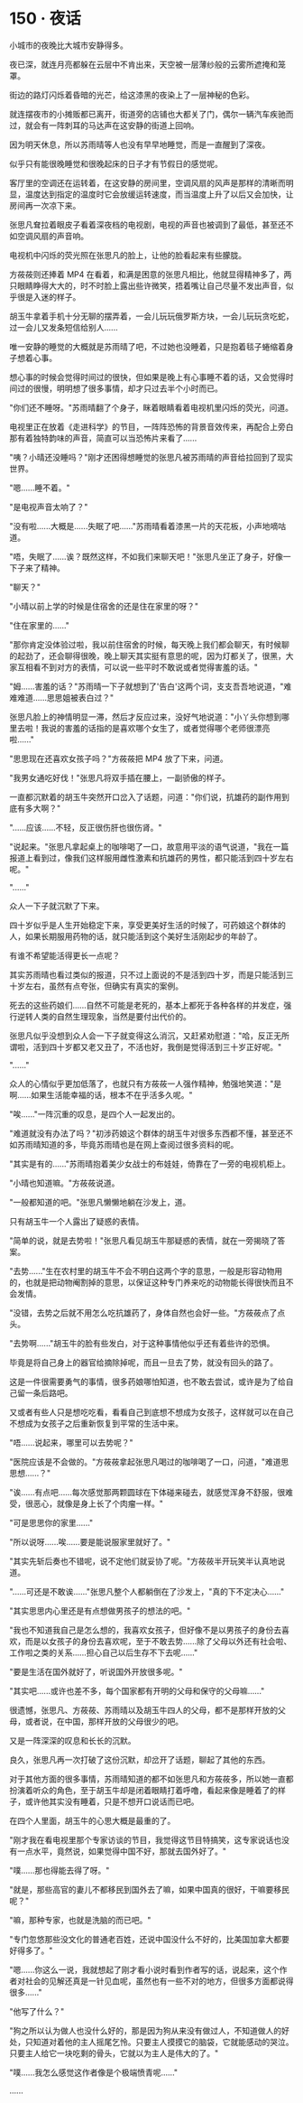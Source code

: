 <link rel="stylesheet" href="../styles/text.css" />
<h1>150 · 夜话</h1>

小城市的夜晚比大城市安静得多。

夜已深，就连月亮都躲在云层中不肯出来，天空被一层薄纱般的云雾所遮掩和笼罩。

街边的路灯闪烁着昏暗的光芒，给这漆黑的夜染上了一层神秘的色彩。

就连摆夜市的小摊贩都已离开，街道旁的店铺也大都关了门，偶尔一辆汽车疾驰而过，就会有一阵刺耳的马达声在这安静的街道上回响。

因为明天休息，所以苏雨晴等人也没有早早地睡觉，而是一直醒到了深夜。

似乎只有能很晚睡觉和很晚起床的日子才有节假日的感觉呢。

客厅里的空调还在运转着，在这安静的房间里，空调风扇的风声是那样的清晰而明显，温度达到指定的温度时它会放缓运转速度，而当温度上升了以后又会加快，让房间再一次凉下来。

张思凡耷拉着眼皮子看着深夜档的电视剧，电视的声音也被调到了最低，甚至还不如空调风扇的声音响。

电视机中闪烁的荧光照在张思凡的脸上，让他的脸看起来有些朦胧。

方莜莜则还捧着 MP4 在看着，和满是困意的张思凡相比，他就显得精神多了，两只眼睛睁得大大的，时不时脸上露出些许微笑，捂着嘴让自己尽量不发出声音，似乎很是入迷的样子。

胡玉牛拿着手机十分无聊的摆弄着，一会儿玩玩俄罗斯方块，一会儿玩玩贪吃蛇，过一会儿又发条短信给别人......

唯一安静的睡觉的大概就是苏雨晴了吧，不过她也没睡着，只是抱着毯子蜷缩着身子想着心事。

想心事的时候会觉得时间过的很快，但如果是晚上有心事睡不着的话，又会觉得时间过的很慢，明明想了很多事情，却才只过去半个小时而已。

"你们还不睡呀。"苏雨晴翻了个身子，眯着眼睛看着电视机里闪烁的荧光，问道。

电视里正在放着《走进科学》的节目，一阵阵恐怖的背景音效传来，再配合上旁白那有着独特韵味的声音，简直可以当恐怖片来看了......

"咦？小晴还没睡吗？"刚才还困得想睡觉的张思凡被苏雨晴的声音给拉回到了现实世界。

"嗯......睡不着。"

"是电视声音太响了？"

"没有啦......大概是......失眠了吧......"苏雨晴看着漆黑一片的天花板，小声地嘀咕道。

"唔，失眠了......诶？既然这样，不如我们来聊天吧！"张思凡坐正了身子，好像一下子来了精神。

"聊天？"

"小晴以前上学的时候是住宿舍的还是住在家里的呀？"

"住在家里的......"

"那你肯定没体验过啦，我以前住宿舍的时候，每天晚上我们都会聊天，有时候聊的起劲了，还会聊得很晚，晚上聊天其实挺有意思的呢，因为灯都关了，很黑，大家互相看不到对方的表情，可以说一些平时不敢说或者觉得害羞的话。"

"姆......害羞的话？"苏雨晴一下子就想到了'告白'这两个词，支支吾吾地说道，"难难难道......思思姐被表白过？"

张思凡脸上的神情明显一滞，然后才反应过来，没好气地说道："小丫头你想到哪里去啦！我说的害羞的话指的是喜欢哪个女生了，或者觉得哪个老师很漂亮啦......"

"思思现在还喜欢女孩子吗？"方莜莜把 MP4 放了下来，问道。

"我男女通吃好伐！"张思凡将双手插在腰上，一副骄傲的样子。

一直都沉默着的胡玉牛突然开口岔入了话题，问道："你们说，抗雄药的副作用到底有多大啊？"

"......应该......不轻，反正很伤肝也很伤肾。"

"说起来。"张思凡拿起桌上的咖啡喝了一口，故意用平淡的语气说道，"我在一篇报道上看到过，像我们这样服用雌性激素和抗雄药的男性，都只能活到四十岁左右呢。"

"......"

众人一下子就沉默了下来。

四十岁似乎是人生开始稳定下来，享受更美好生活的时候了，可药娘这个群体的人，如果长期服用药物的话，就只能活到这个美好生活刚起步的年龄了。

有谁不希望能活得更长一点呢？

其实苏雨晴也看过类似的报道，只不过上面说的不是活到四十岁，而是只能活到三十岁左右，虽然有点夸张，但确实有真实的案例。

死去的这些药娘们......自然不可能是老死的，基本上都死于各种各样的并发症，强行逆转人类的自然生理现象，当然是要付出代价的。

张思凡似乎没想到众人会一下子就变得这么消沉，又赶紧劝慰道："哈，反正无所谓啦，活到四十岁都又老又丑了，不活也好，我倒是觉得活到三十岁正好呢。"

"......"

众人的心情似乎更加低落了，也就只有方莜莜一人强作精神，勉强地笑道："是啊......如果生活能幸福的话，根本不在乎活多久呢。"

"唉......"一阵沉重的叹息，是四个人一起发出的。

"难道就没有办法了吗？"初涉药娘这个群体的胡玉牛对很多东西都不懂，甚至还不如苏雨晴知道的多，毕竟苏雨晴也是在网上查阅过很多资料的呢。

"其实是有的......"苏雨晴抱着美少女战士的布娃娃，倚靠在了一旁的电视机柜上。

"小晴也知道嘛。"方莜莜说道。

"一般都知道的吧。"张思凡懒懒地躺在沙发上，道。

只有胡玉牛一个人露出了疑惑的表情。

"简单的说，就是去势啦！"张思凡看见胡玉牛那疑惑的表情，就在一旁揭晓了答案。

"去势......"生在农村里的胡玉牛不会不明白这两个字的意思，一般是形容动物用的，也就是把动物阉割掉的意思，以保证这种专门养来吃的动物能长得很快而且不会发情。

"没错，去势之后就不用怎么吃抗雄药了，身体自然也会好一些。"方莜莜点了点头。

"去势啊......"胡玉牛的脸有些发白，对于这种事情他似乎还有着些许的恐惧。

毕竟是将自己身上的器官给摘除掉呢，而且一旦去了势，就没有回头的路了。

这是一件很需要勇气的事情，很多药娘哪怕知道，也不敢去尝试，或许是为了给自己留一条后路吧。

又或者有些人只是想吃吃看，看看自己到底想不想成为女孩子，这样就可以在自己不想成为女孩子之后重新恢复到平常的生活中来。

"唔......说起来，哪里可以去势呢？"

"医院应该是不会做的。"方莜莜拿起张思凡喝过的咖啡喝了一口，问道，"难道思思想......？"

"诶......有点吧......每次感觉那两颗圆球在下体碰来碰去，就感觉浑身不舒服，很难受，很恶心，就像是身上长了个肉瘤一样。"

"可是思思你的家里......"

"所以说呀......唉......要是能说服家里就好了。"

"其实先斩后奏也不错呢，说不定他们就妥协了呢。"方莜莜半开玩笑半认真地说道。

"......可还是不敢诶......"张思凡整个人都躺倒在了沙发上，"真的下不定决心......"

"其实思思内心里还是有点想做男孩子的想法的吧。"

"我也不知道我自己是怎么想的，我喜欢女孩子，但好像不是以男孩子的身份去喜欢，而是以女孩子的身份去喜欢呢，至于不敢去势......除了父母以外还有社会啦、工作啦之类的关系......担心自己以后生存不下去呢......"

"要是生活在国外就好了，听说国外开放很多呢。"

"其实吧......或许也差不多，每个国家都有开明的父母和保守的父母嘛......"

很遗憾，张思凡、方莜莜、苏雨晴以及胡玉牛四人的父母，都不是那样开放的父母，或者说，在中国，那样开放的父母很少的吧。

又是一阵深深的叹息和长长的沉默。

良久，张思凡再一次打破了这份沉默，却岔开了话题，聊起了其他的东西。

对于其他方面的很多事情，苏雨晴知道的都不如张思凡和方莜莜多，所以她一直都扮演着听众的角色，至于胡玉牛却是闭着眼睛打着呼噜，看起来像是睡着了的样子，或许他其实没有睡着，只是不想开口说话而已吧。

在四个人里面，胡玉牛的心思大概是最重的了。

"刚才我在看电视里那个专家访谈的节目，我觉得这节目特搞笑，这专家说话也没有一点水平，竟然说，如果觉得中国不好，那就去国外好了。"

"噗......那也得能去得了呀。"

"就是，那些高官的妻儿不都移民到国外去了嘛，如果中国真的很好，干嘛要移民呢？"

"嘛，那种专家，也就是洗脑的而已吧。"

"专门忽悠那些没文化的普通老百姓，还说中国没什么不好的，比美国加拿大都要好得多了。"

"嗯......你这么一说，我就想起了刚才看小说时看到作者写的话，说起来，这个作者对社会的见解还真是一针见血呢，虽然也有一些不对的地方，但很多方面都说得很多......"

"他写了什么？"

"狗之所以认为做人也没什么好的，那是因为狗从来没有做过人，不知道做人的好处，只知道对着他的主人摇尾乞怜。只要主人摸摸它的脑袋，它就能感动的哭泣。只要主人给它一块吃剩的骨头，它就以为主人是伟大的了。"

"噗......我怎么感觉这作者像是个极端愤青呢......"

......
